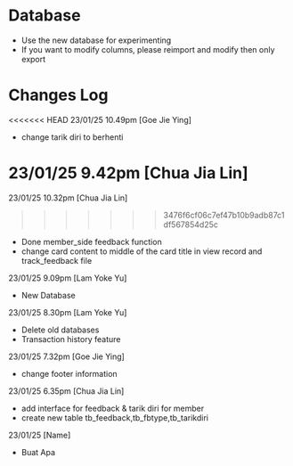 # Database
- Use the new database for experimenting
- If you want to modify columns, please reimport and modify then only export

# Changes Log
<<<<<<< HEAD
23/01/25 10.49pm [Goe Jie Ying]
- change tarik diri to berhenti

23/01/25 9.42pm [Chua Jia Lin]
=======
23/01/25 10.32pm [Chua Jia Lin]
>>>>>>> 3476f6cf06c7ef47b10b9adb87c1df567854d25c
- Done member_side feedback function
- change card content to middle of the card title in view record and track_feedback file

23/01/25 9.09pm [Lam Yoke Yu]
- New Database

23/01/25 8.30pm [Lam Yoke Yu]
- Delete old databases
- Transaction history feature 

23/01/25 7.32pm [Goe Jie Ying]
- change footer information

23/01/25 6.35pm [Chua Jia Lin]
- add interface for feedback & tarik diri for member
- create new table tb_feedback,tb_fbtype,tb_tarikdiri

23/01/25 [Name]
- Buat Apa
